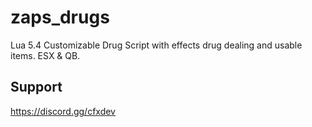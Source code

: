 # zaps_drugs
Lua 5.4 Customizable Drug Script with effects drug dealing and usable items. ESX &amp; QB.

## Support
https://discord.gg/cfxdev
